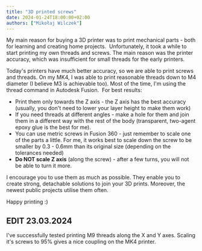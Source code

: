```yaml
---
title: "3D printed screws"
date: 2024-01-24T18:00:00+02:00
authors: ["Mikołaj Wilczek"]
---
```

My main reason for buying a 3D printer was to print mechanical parts - both for learning and creating home projects. 
Unfortunately, it took a while to start printing my own threads and screws. The main reason was the printer accuracy, which was insufficient for small threads for the early printers.

Today's printers have much better accuracy, so we are able to print screws and threads. On my MK4, I was able to print reasonable threads down to M4 diameter (I believe M3 is achievable too).
Most of the time, I'm using the thread command in Autodesk Fusion. 
For best results:
* Print them only towards the Z axis - the Z axis has the best accuracy (usually, you don't need to lower your layer height to make them work)
* If you need threads at different angles - make a hole for them and join them in a different way with the rest of the body (transparent, two-agent epoxy glue is the best for me).
* You can use metric screws in Fusion 360 - just remember to scale one of the parts a little. For me, it works best to scale down the screw to be smaller by 0.3 - 0.6mm than its original size (depending on the tolerances needed)
* **Do NOT scale Z axis** (along the screw) - after a few turns, you will not be able to turn it more.

I encourage you to use them as much as possible. They enable you to create strong, detachable solutions to join your 3D prints. Moreover, the newest public projects utilise them often.

Happy printing :)

## EDIT 23.03.2024
I've successfully tested printing M9 threads along the X and Y axes. Scaling it's screws to 95% gives a nice coupling on the MK4 printer.
